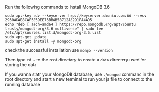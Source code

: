 
Run the following commands to install MongoDB 3.6
```
sudo apt-key adv --keyserver hkp://keyserver.ubuntu.com:80 --recv 2930ADAE8CAF5059EE73BB4B58712A2291FA4AD5
echo "deb [ arch=amd64 ] https://repo.mongodb.org/apt/ubuntu trusty/mongodb-org/3.6 multiverse" | sudo tee /etc/apt/sources.list.d/mongodb-org-3.6.list
sudo apt-get update
sudo apt-get install -y mongodb-org
```
check the successful installation use
`mongo --version`

Then type `cd ~` to the root directory to create a `data` directory used for storing the data

If you wanna statr your MongoDB database, use `./mongod` command in the root directory 
and start a new terminal to run your js file to connect to the running database

